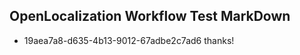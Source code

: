 ## OpenLocalization Workflow Test MarkDown
* 19aea7a8-d635-4b13-9012-67adbe2c7ad6 
thanks!<!--HONumber=Mar16_HO2-->
